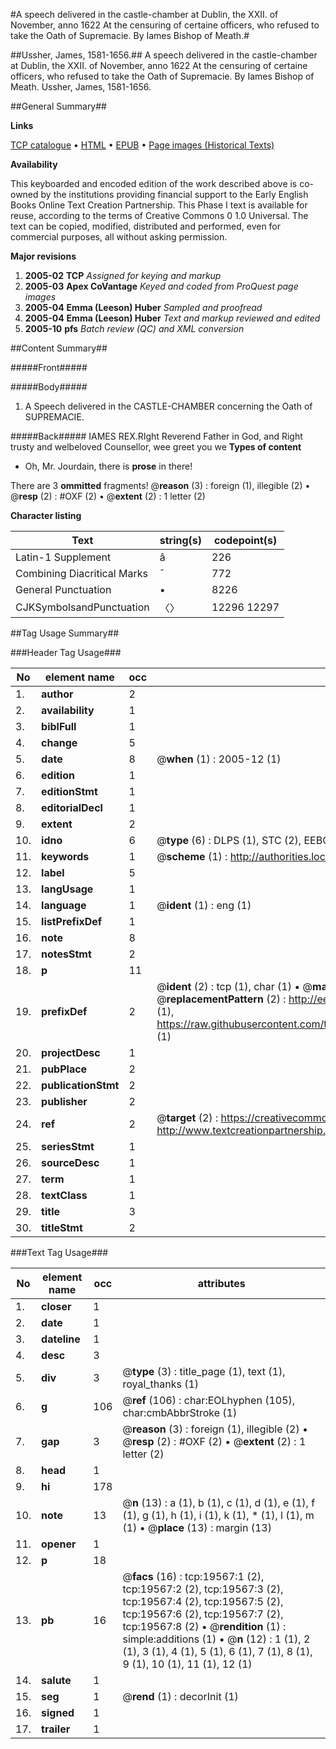 #A speech delivered in the castle-chamber at Dublin, the XXII. of November, anno 1622 At the censuring of certaine officers, who refused to take the Oath of Supremacie. By Iames Bishop of Meath.#

##Ussher, James, 1581-1656.##
A speech delivered in the castle-chamber at Dublin, the XXII. of November, anno 1622 At the censuring of certaine officers, who refused to take the Oath of Supremacie. By Iames Bishop of Meath.
Ussher, James, 1581-1656.

##General Summary##

**Links**

[TCP catalogue](http://www.ota.ox.ac.uk/tcp/)  • 
[HTML](http://tei.it.ox.ac.uk/tcp/Texts-HTML/free/A14/A14241.html)  • 
[EPUB](http://tei.it.ox.ac.uk/tcp/Texts-EPUB/free/A14/A14241.epub) • 
[Page images (Historical Texts)](https://data.historicaltexts.jisc.ac.uk/view?pubId=eebo-99854159e&pageId=eebo-99854159e-19567-1)

**Availability**

This keyboarded and encoded edition of the
	       work described above is co-owned by the institutions
	       providing financial support to the Early English Books
	       Online Text Creation Partnership. This Phase I text is
	       available for reuse, according to the terms of Creative
	       Commons 0 1.0 Universal. The text can be copied,
	       modified, distributed and performed, even for
	       commercial purposes, all without asking permission.

**Major revisions**

1. __2005-02__ __TCP__ *Assigned for keying and markup*
1. __2005-03__ __Apex CoVantage__ *Keyed and coded from ProQuest page images*
1. __2005-04__ __Emma (Leeson) Huber__ *Sampled and proofread*
1. __2005-04__ __Emma (Leeson) Huber__ *Text and markup reviewed and edited*
1. __2005-10__ __pfs__ *Batch review (QC) and XML conversion*

##Content Summary##

#####Front#####

#####Body#####

1. A Speech delivered in the CASTLE-CHAMBER concerning the Oath of SUPREMACIE.

#####Back#####
IAMES REX.RIght Reverend Father in God, and Right trusty and welbeloved Counsellor, wee greet you we
**Types of content**

  * Oh, Mr. Jourdain, there is **prose** in there!

There are 3 **ommitted** fragments! 
 @__reason__ (3) : foreign (1), illegible (2)  •  @__resp__ (2) : #OXF (2)  •  @__extent__ (2) : 1 letter (2)

**Character listing**


|Text|string(s)|codepoint(s)|
|---|---|---|
|Latin-1 Supplement|â|226|
|Combining             Diacritical Marks|̄|772|
|General Punctuation|•|8226|
|CJKSymbolsandPunctuation|〈〉|12296 12297|

##Tag Usage Summary##

###Header Tag Usage###

|No|element name|occ|attributes|
|---|---|---|---|
|1.|__author__|2||
|2.|__availability__|1||
|3.|__biblFull__|1||
|4.|__change__|5||
|5.|__date__|8| @__when__ (1) : 2005-12 (1)|
|6.|__edition__|1||
|7.|__editionStmt__|1||
|8.|__editorialDecl__|1||
|9.|__extent__|2||
|10.|__idno__|6| @__type__ (6) : DLPS (1), STC (2), EEBO-CITATION (1), PROQUEST (1), VID (1)|
|11.|__keywords__|1| @__scheme__ (1) : http://authorities.loc.gov/ (1)|
|12.|__label__|5||
|13.|__langUsage__|1||
|14.|__language__|1| @__ident__ (1) : eng (1)|
|15.|__listPrefixDef__|1||
|16.|__note__|8||
|17.|__notesStmt__|2||
|18.|__p__|11||
|19.|__prefixDef__|2| @__ident__ (2) : tcp (1), char (1)  •  @__matchPattern__ (2) : ([0-9\-]+):([0-9IVX]+) (1), (.+) (1)  •  @__replacementPattern__ (2) : http://eebo.chadwyck.com/downloadtiff?vid=$1&page=$2 (1), https://raw.githubusercontent.com/textcreationpartnership/Texts/master/tcpchars.xml#$1 (1)|
|20.|__projectDesc__|1||
|21.|__pubPlace__|2||
|22.|__publicationStmt__|2||
|23.|__publisher__|2||
|24.|__ref__|2| @__target__ (2) : https://creativecommons.org/publicdomain/zero/1.0/ (1), http://www.textcreationpartnership.org/docs/. (1)|
|25.|__seriesStmt__|1||
|26.|__sourceDesc__|1||
|27.|__term__|1||
|28.|__textClass__|1||
|29.|__title__|3||
|30.|__titleStmt__|2||


###Text Tag Usage###

|No|element name|occ|attributes|
|---|---|---|---|
|1.|__closer__|1||
|2.|__date__|1||
|3.|__dateline__|1||
|4.|__desc__|3||
|5.|__div__|3| @__type__ (3) : title_page (1), text (1), royal_thanks (1)|
|6.|__g__|106| @__ref__ (106) : char:EOLhyphen (105), char:cmbAbbrStroke (1)|
|7.|__gap__|3| @__reason__ (3) : foreign (1), illegible (2)  •  @__resp__ (2) : #OXF (2)  •  @__extent__ (2) : 1 letter (2)|
|8.|__head__|1||
|9.|__hi__|178||
|10.|__note__|13| @__n__ (13) : a (1), b (1), c (1), d (1), e (1), f (1), g (1), h (1), i (1), k (1), * (1), l (1), m (1)  •  @__place__ (13) : margin (13)|
|11.|__opener__|1||
|12.|__p__|18||
|13.|__pb__|16| @__facs__ (16) : tcp:19567:1 (2), tcp:19567:2 (2), tcp:19567:3 (2), tcp:19567:4 (2), tcp:19567:5 (2), tcp:19567:6 (2), tcp:19567:7 (2), tcp:19567:8 (2)  •  @__rendition__ (1) : simple:additions (1)  •  @__n__ (12) : 1 (1), 2 (1), 3 (1), 4 (1), 5 (1), 6 (1), 7 (1), 8 (1), 9 (1), 10 (1), 11 (1), 12 (1)|
|14.|__salute__|1||
|15.|__seg__|1| @__rend__ (1) : decorInit (1)|
|16.|__signed__|1||
|17.|__trailer__|1||

